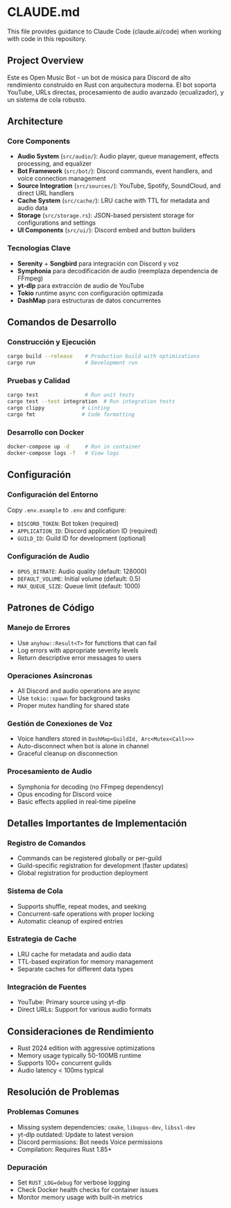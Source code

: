 # CLAUDE.md

This file provides guidance to Claude Code (claude.ai/code) when working with code in this repository.

## Project Overview

Este es Open Music Bot - un bot de música para Discord de alto rendimiento construido en Rust con arquitectura moderna. El bot soporta YouTube, URLs directas, procesamiento de audio avanzado (ecualizador), y un sistema de cola robusto.

## Architecture

### Core Components

- **Audio System** (`src/audio/`): Audio player, queue management, effects processing, and equalizer
- **Bot Framework** (`src/bot/`): Discord commands, event handlers, and voice connection management
- **Source Integration** (`src/sources/`): YouTube, Spotify, SoundCloud, and direct URL handlers
- **Cache System** (`src/cache/`): LRU cache with TTL for metadata and audio data
- **Storage** (`src/storage.rs`): JSON-based persistent storage for configurations and settings
- **UI Components** (`src/ui/`): Discord embed and button builders

### Tecnologías Clave

- **Serenity** + **Songbird** para integración con Discord y voz
- **Symphonia** para decodificación de audio (reemplaza dependencia de FFmpeg)
- **yt-dlp** para extracción de audio de YouTube
- **Tokio** runtime async con configuración optimizada
- **DashMap** para estructuras de datos concurrentes

## Comandos de Desarrollo

### Construcción y Ejecución
```bash
cargo build --release    # Production build with optimizations
cargo run                # Development run
```

### Pruebas y Calidad
```bash
cargo test               # Run unit tests
cargo test --test integration  # Run integration tests
cargo clippy            # Linting
cargo fmt               # Code formatting
```

### Desarrollo con Docker
```bash
docker-compose up -d     # Run in container
docker-compose logs -f   # View logs
```

## Configuración

### Configuración del Entorno
Copy `.env.example` to `.env` and configure:
- `DISCORD_TOKEN`: Bot token (required)
- `APPLICATION_ID`: Discord application ID (required)
- `GUILD_ID`: Guild ID for development (optional)

### Configuración de Audio
- `OPUS_BITRATE`: Audio quality (default: 128000)
- `DEFAULT_VOLUME`: Initial volume (default: 0.5)
- `MAX_QUEUE_SIZE`: Queue limit (default: 1000)

## Patrones de Código

### Manejo de Errores
- Use `anyhow::Result<T>` for functions that can fail
- Log errors with appropriate severity levels
- Return descriptive error messages to users

### Operaciones Asíncronas
- All Discord and audio operations are async
- Use `tokio::spawn` for background tasks
- Proper mutex handling for shared state

### Gestión de Conexiones de Voz
- Voice handlers stored in `DashMap<GuildId, Arc<Mutex<Call>>>`
- Auto-disconnect when bot is alone in channel
- Graceful cleanup on disconnection

### Procesamiento de Audio
- Symphonia for decoding (no FFmpeg dependency)
- Opus encoding for Discord voice
- Basic effects applied in real-time pipeline

## Detalles Importantes de Implementación

### Registro de Comandos
- Commands can be registered globally or per-guild
- Guild-specific registration for development (faster updates)
- Global registration for production deployment

### Sistema de Cola
- Supports shuffle, repeat modes, and seeking
- Concurrent-safe operations with proper locking
- Automatic cleanup of expired entries

### Estrategia de Cache
- LRU cache for metadata and audio data
- TTL-based expiration for memory management
- Separate caches for different data types

### Integración de Fuentes
- YouTube: Primary source using yt-dlp
- Direct URLs: Support for various audio formats

## Consideraciones de Rendimiento

- Rust 2024 edition with aggressive optimizations
- Memory usage typically 50-100MB runtime
- Supports 100+ concurrent guilds
- Audio latency < 100ms typical

## Resolución de Problemas

### Problemas Comunes
- Missing system dependencies: `cmake`, `libopus-dev`, `libssl-dev`
- yt-dlp outdated: Update to latest version
- Discord permissions: Bot needs Voice permissions
- Compilation: Requires Rust 1.85+

### Depuración
- Set `RUST_LOG=debug` for verbose logging
- Check Docker health checks for container issues
- Monitor memory usage with built-in metrics
